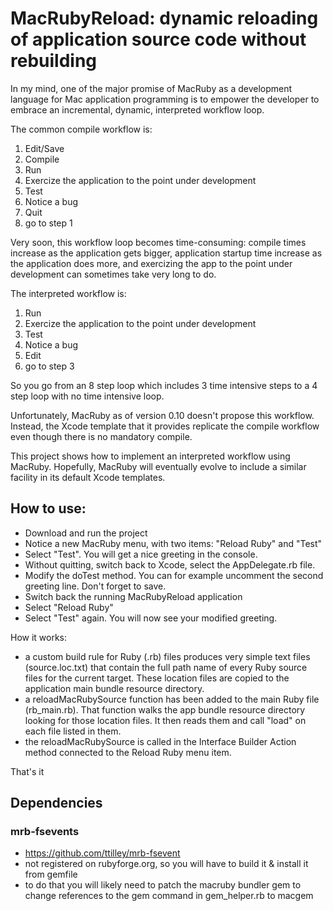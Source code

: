 # MacRubyReload: dynamic reloading of application source code without rebuilding

In my mind, one of the major promise of MacRuby as a development language for Mac application programming is to empower the developer to embrace an incremental, dynamic, interpreted workflow loop.

The common compile workflow is:

1. Edit/Save
2. Compile
3. Run
4. Exercize the application to the point under development
5. Test
6. Notice a bug
7. Quit
8. go to step 1

Very soon, this workflow loop becomes time-consuming: compile times increase as the application gets bigger, application startup time increase as the application does more, and exercizing the app to the point under development can sometimes take very long to do.

The interpreted workflow is:

1. Run
2. Exercize the application to the point under development
3. Test
4. Notice a bug
5. Edit
6. go to step 3

So you go from an  8 step loop which includes 3 time intensive steps to a 4 step loop with no time intensive loop.

Unfortunately, MacRuby as of version 0.10 doesn't propose this workflow. Instead, the Xcode template that it provides replicate the compile workflow even though there is no mandatory compile.

This project shows how to implement an interpreted workflow using MacRuby. Hopefully, MacRuby will eventually evolve to include a similar facility in its default Xcode templates.

## How to use:

- Download and run the project
- Notice a new MacRuby menu, with two items: "Reload Ruby" and "Test"
- Select "Test". You will get a nice greeting in the console.
- Without quitting, switch back to Xcode, select the AppDelegate.rb file.
- Modify the doTest method. You can for example uncomment the second greeting line. Don't forget to save.
- Switch back the running MacRubyReload application
- Select "Reload Ruby"
- Select "Test" again. You will now see your modified greeting.

How it works:
- a custom build rule for Ruby (.rb) files produces very simple text files (source.loc.txt) that contain the full path name of every Ruby source files for the current target. These location files are copied to the application main bundle resource directory.
- a reloadMacRubySource function has been added to the main Ruby file (rb_main.rb). That function walks the app bundle resource directory looking for those location files. It then reads them and call "load" on each file listed in them.
- the reloadMacRubySource is called in the Interface Builder Action method connected to the Reload Ruby menu item.

That's it

## Dependencies

### mrb-fsevents
- https://github.com/ttilley/mrb-fsevent
- not registered on rubyforge.org, so you will have to build it & install it from gemfile
- to do that you will likely need to patch the macruby bundler gem to change references to the gem command in gem_helper.rb to macgem
